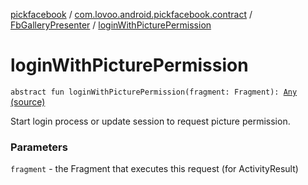 [pickfacebook](../../index.md) / [com.lovoo.android.pickfacebook.contract](../index.md) / [FbGalleryPresenter](index.md) / [loginWithPicturePermission](./login-with-picture-permission.md)

# loginWithPicturePermission

`abstract fun loginWithPicturePermission(fragment: Fragment): `[`Any`](https://kotlinlang.org/api/latest/jvm/stdlib/kotlin/-any/index.html) [(source)](https://github.com/lovoo/android-pickpic/blob/master/pickfacebook/src/main/kotlin/com/lovoo/android/pickfacebook/contract/FbGalleryPresenter.kt#L35)

Start login process or update session to request picture permission.

### Parameters

`fragment` - the Fragment that executes this request (for ActivityResult)